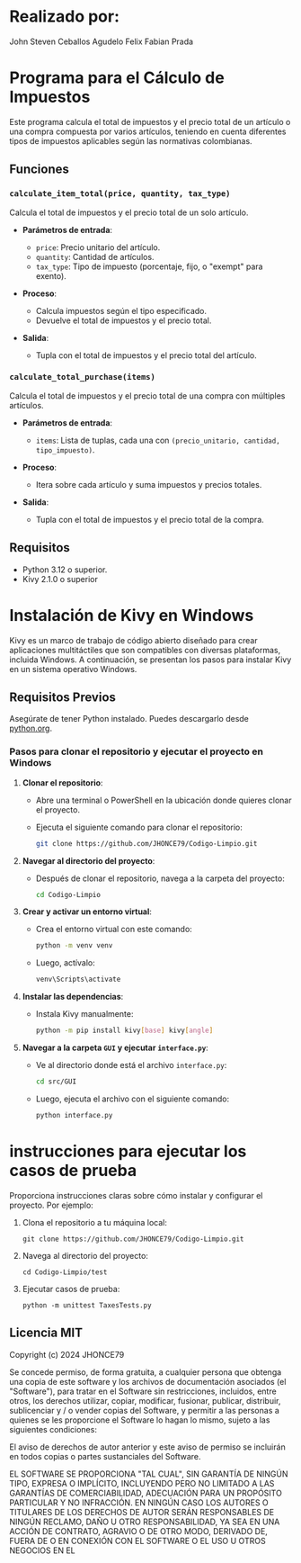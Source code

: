 # Realizado por:

John Steven Ceballos Agudelo 
Felix Fabian Prada

# Programa para el Cálculo de Impuestos

Este programa calcula el total de impuestos y el precio total de un artículo o una compra compuesta por varios artículos, teniendo en cuenta diferentes tipos de impuestos aplicables según las normativas colombianas.

## Funciones

### `calculate_item_total(price, quantity, tax_type)`

Calcula el total de impuestos y el precio total de un solo artículo.

- **Parámetros de entrada**:
  - `price`: Precio unitario del artículo.
  - `quantity`: Cantidad de artículos.
  - `tax_type`: Tipo de impuesto (porcentaje, fijo, o "exempt" para exento).

- **Proceso**:
  - Calcula impuestos según el tipo especificado.
  - Devuelve el total de impuestos y el precio total.

- **Salida**:
  - Tupla con el total de impuestos y el precio total del artículo.

### `calculate_total_purchase(items)`

Calcula el total de impuestos y el precio total de una compra con múltiples artículos.

- **Parámetros de entrada**:
  - `items`: Lista de tuplas, cada una con `(precio_unitario, cantidad, tipo_impuesto)`.

- **Proceso**:
  - Itera sobre cada artículo y suma impuestos y precios totales.

- **Salida**:
  - Tupla con el total de impuestos y el precio total de la compra.

## Requisitos

- Python 3.12 o superior.
- Kivy 2.1.0 o superior

# Instalación de Kivy en Windows

Kivy es un marco de trabajo de código abierto diseñado para crear aplicaciones multitáctiles que son compatibles con diversas plataformas, incluida Windows. A continuación, se presentan los pasos para instalar Kivy en un sistema operativo Windows.

## Requisitos Previos

Asegúrate de tener Python instalado. Puedes descargarlo desde [python.org](https://www.python.org/).

### Pasos para clonar el repositorio y ejecutar el proyecto en Windows

1. **Clonar el repositorio**:
   - Abre una terminal o PowerShell en la ubicación donde quieres clonar el proyecto.
   - Ejecuta el siguiente comando para clonar el repositorio:

     ```bash
     git clone https://github.com/JHONCE79/Codigo-Limpio.git
     ```

2. **Navegar al directorio del proyecto**:
   - Después de clonar el repositorio, navega a la carpeta del proyecto:

     ```bash
     cd Codigo-Limpio
     ```

3. **Crear y activar un entorno virtual**:
   - Crea el entorno virtual con este comando:

     ```bash
     python -m venv venv
     ```

   - Luego, actívalo:

     ```bash
     venv\Scripts\activate
     ```

4. **Instalar las dependencias**:

   - Instala Kivy manualmente:

     ```bash
     python -m pip install kivy[base] kivy[angle]
     ```

5. **Navegar a la carpeta `GUI` y ejecutar `interface.py`**:
   - Ve al directorio donde está el archivo `interface.py`:

     ```bash
     cd src/GUI
     ```

   - Luego, ejecuta el archivo con el siguiente comando:

     ```bash
     python interface.py
     ```


# instrucciones para ejecutar los casos de prueba

Proporciona instrucciones claras sobre cómo instalar y configurar el proyecto. Por ejemplo:
1. Clona el repositorio a tu máquina local:
   ```
   git clone https://github.com/JHONCE79/Codigo-Limpio.git
   ```
2. Navega al directorio del proyecto:
   ```
   cd Codigo-Limpio/test
   ```
3. Ejecutar casos de prueba:
   ```
   python -m unittest TaxesTests.py
   ```

## Licencia MIT

Copyright (c) 2024 JHONCE79

Se concede permiso, de forma gratuita, a cualquier persona que obtenga una copia
de este software y los archivos de documentación asociados (el "Software"), para tratar
en el Software sin restricciones, incluidos, entre otros, los derechos
utilizar, copiar, modificar, fusionar, publicar, distribuir, sublicenciar y / o vender
copias del Software, y permitir a las personas a quienes se les proporcione el Software lo hagan
lo mismo, sujeto a las siguientes condiciones:

El aviso de derechos de autor anterior y este aviso de permiso se incluirán en todos
copias o partes sustanciales del Software.

EL SOFTWARE SE PROPORCIONA "TAL CUAL", SIN GARANTÍA DE NINGÚN TIPO, EXPRESA O
IMPLÍCITO, INCLUYENDO PERO NO LIMITADO A LAS GARANTÍAS DE COMERCIABILIDAD,
ADECUACIÓN PARA UN PROPÓSITO PARTICULAR Y NO INFRACCIÓN. EN NINGÚN CASO
LOS AUTORES O TITULARES DE LOS DERECHOS DE AUTOR SERÁN RESPONSABLES DE NINGÚN RECLAMO, DAÑO U OTRO
RESPONSABILIDAD, YA SEA EN UNA ACCIÓN DE CONTRATO, AGRAVIO O DE OTRO MODO, DERIVADO DE,
FUERA DE O EN CONEXIÓN CON EL SOFTWARE O EL USO U OTROS NEGOCIOS EN EL
